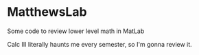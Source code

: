 # MatthewsLab
Some code to review lower level math in MatLab

Calc III literally haunts me every semester, so I'm gonna review it.
